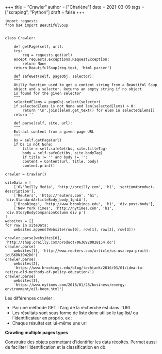 +++
title = "Crawler"
author = ["Charlène"]
date = 2021-03-09
tags = ["scraping", "Python"]
draft = false
+++

```nil
import requests
from bs4 import BeautifulSoup


class Crawler:

    def getPage(self, url):
	try:
	    req = requests.get(url)
	except requests.exceptions.RequestException:
	    return None
	return BeautifulSoup(req.text, 'html.parser')

    def safeGet(self, pageObj, selector):
	"""
	Utilty function used to get a content string from a Beautiful Soup
	object and a selector. Returns an empty string if no object
	is found for the given selector
	"""
	selectedElems = pageObj.select(selector)
	if selectedElems is not None and len(selectedElems) > 0:
	    return '\n'.join([elem.get_text() for elem in selectedElems])
	return ''

    def parse(self, site, url):
	"""
	Extract content from a given page URL
	"""
	bs = self.getPage(url)
	if bs is not None:
	    title = self.safeGet(bs, site.titleTag)
	    body = self.safeGet(bs, site.bodyTag)
	    if title != '' and body != '':
		content = Content(url, title, body)
		content.print()

crawler = Crawler()

siteData = [
    ['O\'Reilly Media', 'http://oreilly.com', 'h1', 'section#product-description'],
    ['Reuters', 'http://reuters.com', 'h1', 'div.StandardArticleBody_body_1gnLA'],
    ['Brookings', 'http://www.brookings.edu', 'h1', 'div.post-body'],
    ['New York Times', 'http://nytimes.com', 'h1', 'div.StoryBodyCompanionColumn div p']
]
websites = []
for row in siteData:
    websites.append(Website(row[0], row[1], row[2], row[3]))

crawler.parse(websites[0], 'http://shop.oreilly.com/product/0636920028154.do')
crawler.parse(
    websites[1], 'http://www.reuters.com/article/us-usa-epa-pruitt-idUSKBN19W2D0')
crawler.parse(
    websites[2],
    'https://www.brookings.edu/blog/techtank/2016/03/01/idea-to-retire-old-methods-of-policy-education/')
crawler.parse(
    websites[3],
    'https://www.nytimes.com/2018/01/28/business/energy-environment/oil-boom.html')

```

Les différences crawler :

-   Par une méthode GET : l'arg de la recherche est dans l'URL
-   Les résultats sont sous forme de liste donc utilise le tag list/ ou l'identificateur
    en proprio. ex : <span class="result">
-   Chaque résultat est lui-même une url

**Crawling multiple pages types**

Construire des objets permettant d'identifier les data récoltés. Permet aussi de faciliter
l'identification et la classification en db.
